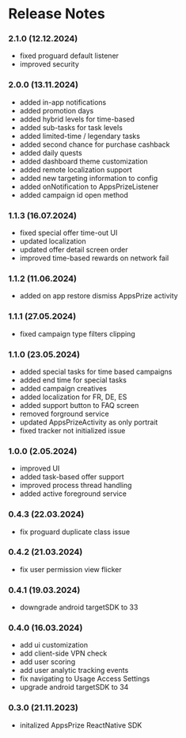 # Release Notes

### 2.1.0 (12.12.2024)
* fixed proguard default listener
* improved security

### 2.0.0 (13.11.2024)
* added in-app notifications
* added promotion days
* added hybrid levels for time-based
* added sub-tasks for task levels
* added limited-time / legendary tasks
* added second chance for purchase cashback
* added daily quests
* added dashboard theme customization
* added remote localization support
* added new targeting information to config
* added onNotification to AppsPrizeListener
* added campaign id open method

### 1.1.3 (16.07.2024)
* fixed special offer time-out UI
* updated localization
* updated offer detail screen order
* improved time-based rewards on network fail

### 1.1.2 (11.06.2024)
* added on app restore dismiss AppsPrize activity

### 1.1.1 (27.05.2024)
* fixed campaign type filters clipping

### 1.1.0 (23.05.2024)
* added special tasks for time based campaigns
* added end time for special tasks
* added campaign creatives
* added localization for FR, DE, ES
* added support button to FAQ screen
* removed forground service
* updated AppsPrizeActivity as only portrait
* fixed tracker not initialized issue

### 1.0.0 (2.05.2024)
* improved UI
* added task-based offer support
* improved process thread handling
* added active foreground service

### 0.4.3 (22.03.2024)
* fix proguard duplicate class issue

### 0.4.2 (21.03.2024)
* fix user permission view flicker

### 0.4.1 (19.03.2024)
* downgrade android targetSDK to 33

### 0.4.0 (16.03.2024)
* add ui customization
* add client-side VPN check
* add user scoring
* add user analytic tracking events
* fix navigating to Usage Access Settings
* upgrade android targetSDK to 34

### 0.3.0 (21.11.2023)
* initalized AppsPrize ReactNative SDK
